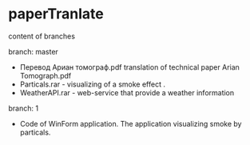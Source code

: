 # paperTranlate
content of branches

branch: master
  - Перевод Ариан томограф.pdf translation of technical paper  Arian Tomograph.pdf
  - Particals.rar - visualizing of a smoke effect .
  - WeatherAPI.rar - web-service that provide a weather information
  
branch: 1
  - Code of WinForm application. The application visualizing smoke by particals.
  
